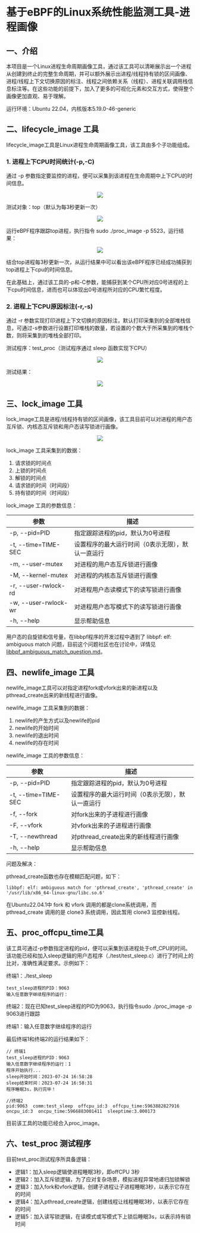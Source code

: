 # 基于eBPF的Linux系统性能监测工具-进程画像

## 一、介绍

本项目是一个Linux进程生命周期画像工具，通过该工具可以清晰展示出一个进程从创建到终止的完整生命周期，并可以额外展示出进程/线程持有锁的区间画像、进程/线程上下文切换原因的标注、线程之间依赖关系（线程）、进程关联调用栈信息标注等。在这些功能的前提下，加入了更多的可视化元素和交互方式，使得整个画像更加直观、易于理解。

运行环境：Ubuntu 22.04，内核版本5.19.0-46-generic

## 二、lifecycle_image 工具

lifecycle_image工具是Linux进程生命周期画像工具，该工具由多个子功能组成。

### 1. 进程上下CPU时间统计(-p,-C)

通过 -p 参数指定要监控的进程，便可以采集到该进程在生命周期中上下CPU的时间信息。

<div align='center'><img src="./docs/images/on_off_cpu.png"></div>

测试对象：top（默认为每3秒更新一次）

<div align='center'><img src="./docs/images/top_delay.png"></div>

运行eBPF程序跟踪top进程，执行指令 sudo ./proc_image -p 5523，运行结果：

<div align='center'><img src="./docs/images/proc_cpu.png"></div>

结合top进程每3秒更新一次，从运行结果中可以看出该eBPF程序已经成功捕获到top进程上下cpu的时间信息。

在此基础上，通过该工具的-p和-C参数，能捕获到某个CPU所对应0号进程的上下cpu时间信息，进而也可以体现出0号进程所对应的CPU繁忙程度。

### 2. 进程上下CPU原因标注(-r,-s)

通过 -r 参数实现打印进程上下文切换的原因标注，默认打印采集到的全部堆栈信息，可通过-s参数进行设置打印堆栈的数量，若设置的个数大于所采集到的堆栈个数，则将采集到的堆栈全部打印。

测试程序：test_proc（测试程序通过 sleep 函数实现下CPU）

<div align='center'><img src="./docs/images/off_cpu_sleep.png"></div>

测试结果：

<div align='center'><img src="./docs/images/off_cpu_sleep_result.png"></div>

## 三、lock_image 工具

lock_image工具是进程/线程持有锁的区间画像，该工具目前可以对进程的用户态互斥锁、内核态互斥锁和用户态读写锁进行画像。

<div align='center'><img src="./docs/images/lock_image.png"></div>

lock_image 工具采集到的数据：

1. 请求锁的时间点
2. 上锁的时间点
3. 解锁的时间点
4. 请求锁的时间（时间段）
5. 持有锁的时间（时间段）

lock_image 工具的参数信息：

| 参数                 | 描述                                              |
| -------------------- | ------------------------------------------------- |
| -p, --pid=PID        | 指定跟踪进程的pid，默认为0号进程                  |
| -t, --time=TIME-SEC  | 设置程序的最大运行时间（0表示无限），默认一直运行 |
| -m, --user-mutex     | 对进程的用户态互斥锁进行画像                      |
| -M, --kernel-mutex   | 对进程的内核态互斥锁进行画像                      |
| -r, --user-rwlock-rd | 对进程用户态读模式下的读写锁进行画像              |
| -w, --user-rwlock-wr | 对进程用户态写模式下的读写锁进行画像              |
| -h, --help           | 显示帮助信息                                      |

用户态的自旋锁和信号量，在libbpf程序的开发过程中遇到了 libbpf: elf: ambiguous match  问题，目前这个问题社区也在讨论中，详情见 [libbpf_ambiguous_match_question.md](./docs/libbpf_ambiguous_match_question.md)。

## 四、newlife_image 工具

newlife_image工具可以对指定进程fork或vfork出来的新进程以及pthread_create出来的新线程进行画像。

newlife_image 工具采集到的数据：

1. newlife的产生方式以及newlife的pid
2. newlife的开始时间
3. newlife的退出时间
4. newlife的存在时间

newlife_image 工具的参数信息：

| 参数                | 描述                                              |
| ------------------- | ------------------------------------------------- |
| -p, --pid=PID       | 指定跟踪进程的pid，默认为0号进程                  |
| -t, --time=TIME-SEC | 设置程序的最大运行时间（0表示无限），默认一直运行 |
| -f, --fork          | 对fork出来的子进程进行画像                        |
| -F, --vfork         | 对vfork出来的子进程进行画像                       |
| -T, --newthread     | 对pthread_create出来的新线程进行画像              |
| -h, --help          | 显示帮助信息                                      |

问题及解决：

pthread_create函数也存在模糊匹配问题，如下：

```
libbpf: elf: ambiguous match for 'pthread_create', 'pthread_create' in '/usr/lib/x86_64-linux-gnu/libc.so.6'
```

在Ubuntu22.04.1中 fork 和 vfork 调用的都是clone系统调用，而 pthread_create 调用的是 clone3 系统调用，因此暂用 clone3 监控新线程。

## 五、proc_offcpu_time工具

该工具可通过-p参数指定进程的pid，便可以采集到该进程处于off_CPU的时间。该功能已经和加入sleep逻辑的用户态程序（./test/test_sleep.c）进行了时间上的比对，准确性满足要求。示例如下：

终端1：./test_sleep

```
test_sleep进程的PID：9063
输入任意数字继续程序的运行：
```

终端2：现在已知test_sleep进程的PID为9063，执行指令sudo ./proc_image -p 9063进行跟踪

终端1：输入任意数字继续程序的运行

最后终端1和终端2的运行结果如下：

```
// 终端1
test_sleep进程的PID：9063
输入任意数字继续程序的运行：1
程序开始执行...
sleep开始时间：2023-07-24 16:58:28
sleep结束时间：2023-07-24 16:58:31
程序睡眠3s，执行完毕！

//终端2
pid:9063  comm:test_sleep  offcpu_id:3  offcpu_time:5963882827916  oncpu_id:3  oncpu_time:5966883001411  sleeptime:3.000173
```

目前该工具的功能已经合入proc_image。

## 六、test_proc 测试程序 

目前test_proc测试程序所具备逻辑：

- 逻辑1：加入sleep逻辑使进程睡眠3秒，即offCPU 3秒
- 逻辑2：加入互斥锁逻辑，为了应对复杂场景，模拟进程异常地递归加锁解锁
- 逻辑3：加入fork和vfork逻辑，创建子进程让子进程睡眠3秒，以表示它存在的时间
- 逻辑4：加入pthread_create逻辑，创建线程让线程睡眠3秒，以表示它存在的时间
- 逻辑5：加入读写锁逻辑，在读模式或写模式下上锁后睡眠3s，以表示持有锁时间
